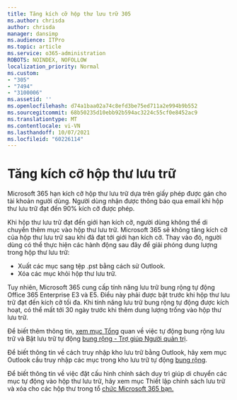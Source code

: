 ```yaml
---
title: Tăng kích cỡ hộp thư lưu trữ 305
ms.author: chrisda
author: chrisda
manager: dansimp
ms.audience: ITPro
ms.topic: article
ms.service: o365-administration
ROBOTS: NOINDEX, NOFOLLOW
localization_priority: Normal
ms.custom:
- "305"
- "7494"
- "3100006"
ms.assetid: ''
ms.openlocfilehash: d74a1baa02a74c8efd3be75ed711a2e994b9b552
ms.sourcegitcommit: 68b50235d10ebb92b594ac3224c55cf0e8452ac9
ms.translationtype: MT
ms.contentlocale: vi-VN
ms.lasthandoff: 10/07/2021
ms.locfileid: "60226114"
---
```

# <a name="increase-the-archive-mailbox-size"></a>Tăng kích cỡ hộp thư lưu trữ

Microsoft 365 hạn kích cỡ hộp thư lưu trữ dựa trên giấy phép được gán cho tài khoản người dùng. Người dùng nhận được thông báo qua email khi hộp thư lưu trữ đạt đến 90% kích cỡ được phép.

Khi hộp thư lưu trữ đạt đến giới hạn kích cỡ, người dùng không thể di chuyển thêm mục vào hộp thư lưu trữ. Microsoft 365 sẽ không tăng kích cỡ của hộp thư lưu trữ sau khi đã đạt tới giới hạn kích cỡ. Thay vào đó, người dùng có thể thực hiện các hành động sau đây để giải phóng dung lượng trong hộp thư lưu trữ:

- Xuất các mục sang tệp .pst bằng cách sử Outlook.
- Xóa các mục khỏi hộp thư lưu trữ.

Tuy nhiên, Microsoft 365 cung cấp tính năng lưu trữ bung rộng tự động Office 365 Enterprise E3 và E5. Điều này phải được bật trước khi hộp thư lưu trữ đạt đến kích cỡ tối đa. Khi tính năng lưu trữ bung rộng tự động được kích hoạt, có thể mất tới 30 ngày trước khi thêm dung lượng trống vào hộp thư lưu trữ.

Để biết thêm thông tin, [xem mục Tổng](https://docs.microsoft.com/microsoft-365/compliance/autoexpanding-archiving) quan về việc tự động bung rộng lưu trữ và Bật lưu trữ tự động [bung rộng - Trợ giúp Người quản trị](https://docs.microsoft.com/microsoft-365/compliance/enable-autoexpanding-archiving).

Để biết thông tin về cách truy nhập kho lưu trữ bằng Outlook, hãy xem mục Outlook cầu truy nhập các mục trong kho lưu trữ tự động [bung rộng](https://docs.microsoft.com/microsoft-365/compliance/autoexpanding-archiving#outlook-requirements-for-accessing-items-in-an-auto-expanded-archive).

Để biết thông tin về việc đặt cấu hình chính sách duy trì giúp di chuyển các mục tự động vào hộp thư lưu trữ, hãy xem mục Thiết lập chính sách lưu trữ và xóa cho các hộp thư trong tổ [chức Microsoft 365 bạn.](https://docs.microsoft.com//microsoft-365/compliance/set-up-an-archive-and-deletion-policy-for-mailboxes)